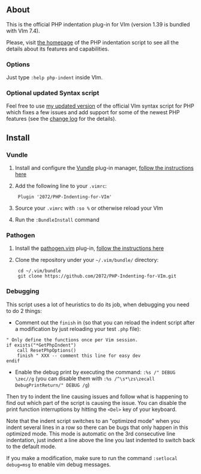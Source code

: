 ## About


This is the official PHP indentation plug-in for VIm (version 1.39 is bundled with VIm 7.4).

Please, visit [the homepage](https://www.2072productions.com/to/phpindent.txt) of the PHP indentation script to see all the details about its features and capabilities.

### Options

Just type `:help php-indent` inside VIm.

### Optional updated Syntax script

Feel free to use [my updated version](https://github.com/2072/vim-syntax-for-PHP) of the official VIm syntax
script for PHP which fixes a few issues and add support for some of the newest PHP
features (see the [change log](https://github.com/2072/vim-syntax-for-PHP/commits/master) for the details).

## Install


### Vundle
 1. Install and configure the [Vundle](https://github.com/gmarik/vundle) plug-in manager, [follow the instructions here](https://github.com/gmarik/vundle#quick-start)
 2. Add the following line to your `.vimrc`:

         Plugin '2072/PHP-Indenting-for-VIm'
 3. Source your `.vimrc` with `:so %` or otherwise reload your VIm
 4. Run the `:BundleInstall` command

### Pathogen
 1. Install the [pathogen.vim](https://github.com/tpope/vim-pathogen) plug-in, [follow the instructions here](https://github.com/tpope/vim-pathogen#installation)
 2. Clone the repository under your `~/.vim/bundle/` directory:

         cd ~/.vim/bundle
         git clone https://github.com/2072/PHP-Indenting-for-VIm.git

### Debugging
This script uses a lot of heuristics to do its job, when debugging you need to do 2 things:
- Comment out the `finish` in (so that you can reload the indent script after a modification by just reloading your test `.php` file):

```viml
" Only define the functions once per Vim session.
if exists("*GetPhpIndent")
    call ResetPhpOptions()
    finish " XXX -- comment this line for easy dev
endif
```

- Enable the debug print by executing the command: `:%s /" DEBUG \zec//g`  (you can disable them with `:%s /^\s*\zs\zecall DebugPrintReturn/" DEBUG /g`)

Then try to indent the line causing issues and follow what is happening to find out which part of the script is causing the issue.
You can disable the print function interruptions by hitting the `<Del>` key of your keyboard.

Note that the indent script switches to an "optimized mode" when you indent several lines in a row so there can be bugs that only happen in this optimized mode.
This mode is automatic on the 3rd consecutive line indentation, just indent a line above the line you last indented to switch back to the default mode.

If you make a modification, make sure to run the command `:setlocal debug=msg` to enable vim debug messages.

